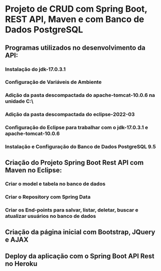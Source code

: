 # Projeto de CRUD com Spring Boot, REST API, Maven e com Banco de Dados PostgreSQL

## Programas utilizados no desenvolvimento da API:
### Instalação do jdk-17.0.3.1
### Configuração de Variáveis de Ambiente
### Adição da pasta descompactada do apache-tomcat-10.0.6 na unidade C:\
### Adição da pasta descompactada do eclipse-2022-03
### Configuração do Eclipse para trabalhar com o jdk-17.0.3.1 e apache-tomcat-10.0.6
### Instalação e Configuração do Banco de Dados PostgreSQL 9.5

## Criação do Projeto Spring Boot Rest API com Maven no Eclipse:
### Criar o model e tabela no banco de dados
### Criar o Repository com Spring Data
### Criar os End-points para salvar, listar, deletar, buscar e atualizar usuários no banco de dados

## Criação da página inicial com Bootstrap, JQuery e AJAX
## Deploy da aplicação com o Spring Boot API Rest no Heroku